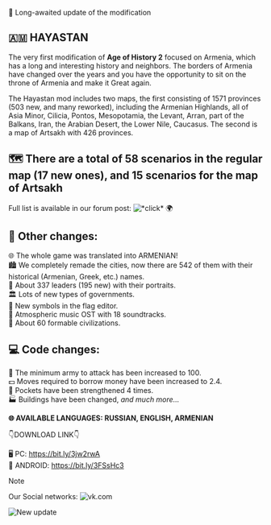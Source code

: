 🎉 Long-awaited update of the modification

## **🇦🇲 HAYASTAN** 

The very first modification of **Age of History 2** focused on Armenia, which has a long and interesting history and neighbors. The borders of Armenia have changed over the years and you have the opportunity to sit on the throne of Armenia and make it Great again.

The Hayastan mod includes two maps, the first consisting of 1571 provinces  (503 new, and many reworked), including the Armenian Highlands, all of Asia Minor, Cilicia, Pontos, Mesopotamia, the Levant, Arran, part of the Balkans, Iran, the Arabian Desert, the Lower Nile, Caucasus. The second is a map of Artsakh with 426 provinces.

## 🗺 There are a total of 58 scenarios in the regular map (17 new ones), and 15 scenarios for the map of Artsakh
Full list is available in our forum post: ![\*click*](http://www.ageofcivilizationsgame.com/topic/220388-armenia-hayastan-mod-v20-new-latest-update) 🌍

## **🔧 Other changes:** 

🌐 The whole game was translated into ARMENIAN!   
🏙️ We completely remade the cities, now there are 542 of them with their historical (Armenian, Greek, etc.) names.  
👑 About 337 leaders (195 new) with their portraits.   
🏛️ Lots of new types of governments.   
🏴 New symbols in the flag editor.  
🎵 Atmospheric music OST with 18 soundtracks.   
🏰 About 60 formable civilizations.   

## **💻 Code changes:**  

🔫 The minimum army to attack has been increased to 100.  
💵 Moves required to borrow money have been increased to 2.4.  
🥘 Pockets have been strengthened 4 times.  
🏭 Buildings have been changed, *and much more...*   

**🌐 AVAILABLE LANGUAGES: RUSSIAN, ENGLISH, ARMENIAN** 

👇DOWNLOAD LINK👇

🖥️ PC: https://bit.ly/3jw2rwA   
📱 ANDROID: https://bit.ly/3FSsHc3  

> [!NOTE]
> Our Social networks: ![vk.com](https://vk.com/hayastanaoh)  

![New update](http://www.ageofcivilizationsgame.com/uploads/monthly_2022_12/4en.png.1c9496218acd402dfa5f64a67874c120.png)

